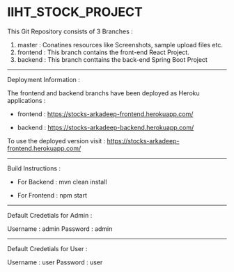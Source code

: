 # IIHT_STOCK_PROJECT

This Git Repository consists of 3 Branches :

1) master : Conatines resources like Screenshots, sample upload files etc.
2) frontend : This branch contains the front-end React Project.
3) backend : This branch conttains the back-end Spring Boot Project

-------------------------------------------------------------------------------------------------

Deployment Information :

The frontend and backend branchs have been deployed as Heroku applications :

 - frontend :  https://stocks-arkadeep-frontend.herokuapp.com/

 - backend : https://stocks-arkadeep-backend.herokuapp.com/


To use the deployed version visit : https://stocks-arkadeep-frontend.herokuapp.com/

-------------------------------------------------------------------------------------------------

Build Instructions : 

 - For Backend : mvn clean install

 - For Frontend : npm start

-------------------------------------------------------------------------------------------------

Default Credetials for Admin :

Username : admin
Password : admin

-------------------------------------------------------------------------------------------------

Default Credetials for User :

Username : user
Password : user

